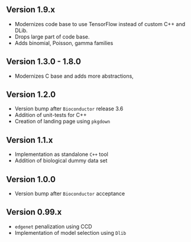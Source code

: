 ## Version 1.9.x
  - Modernizes code base to use TensorFlow instead of custom C++ and DLib.
  - Drops large part of code base.
  - Adds binomial, Poisson, gamma families

## Version 1.3.0 - 1.8.0
  - Modernizes C base and adds more abstractions,

## Version 1.2.0
  - Version bump after `Bioconductor` release 3.6
  - Addition of unit-tests for C++
  - Creation of landing page using `pkgdown`

## Version 1.1.x
  - Implementation as standalone `C++` tool
  - Addition of biological dummy data set

## Version 1.0.0
  - Version bump after `Bioconductor` acceptance

## Version 0.99.x
  - `edgenet` penalization using CCD
  - Implementation of model selection using `Dlib`

